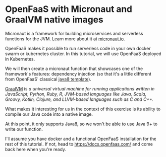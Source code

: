 # OpenFaaS with Micronaut and GraalVM native images
Micronaut is a framework for building microservices and serverless functions for the JVM.
Learn more about it at [micronaut.io](https://docs.micronaut.io/latest/guide/index.html).

OpenFaaS makes it possible to run serverless code in your own docker swarm or kubernetes cluster.
In this tutorial, we will use OpenFaaS deployed in Kubernetes.

We will then create a micronaut function that showcases one of the framework's features: dependency injection (so that 
it's a little different from OpenFaaS' classical [java8 template](https://github.com/openfaas/templates/tree/master/template/java8)).

[GraalVM](https://www.graalvm.org/) is *a universal virtual machine for running applications written in JavaScript, Python, Ruby, R, JVM-based languages like Java, Scala, Groovy, Kotlin, Clojure, and LLVM-based languages such as C and C++.*

What makes it interesting for us in the context of this exercise is its ability to compile our Java code into a native image.

At this point, it only supports Java8, so we won't be able to use Java 9+ to write our function.

I'll assume you have docker and a functional OpenFaaS installation for the rest of this tutorial. If
not, head to https://docs.openfaas.com/ and come back here when you're ready.
